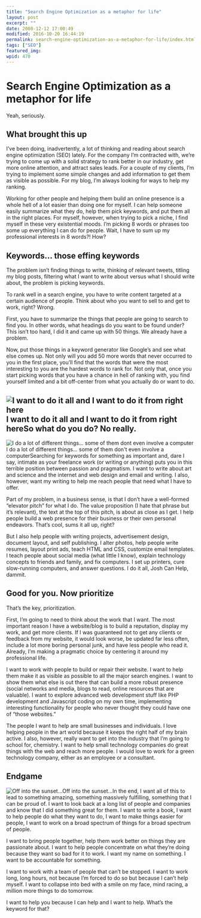 ```yaml
---
title: "Search Engine Optimization as a metaphor for life"
layout: post
excerpt: ""
date: 2008-12-12 17:00:49
modified: 2016-10-20 16:44:19
permalink: search-engine-optimization-as-a-metaphor-for-life/index.html
tags: ["SEO"]
featured_img:
wpid: 470
---
```


# Search Engine Optimization as a metaphor for life

Yeah, seriously.

What brought this up
--------------------

I’ve been doing, inadvertently, a lot of thinking and reading about search engine optimization (SEO) lately. For the company I’m contracted with, we’re trying to come up with a solid strategy to rank better in our industry, get more online attention, and attract sales leads. For a couple of my clients, I’m trying to implement some simple changes and add information to get them as visible as possible. For my blog, I’m always looking for ways to help my ranking.

Working for other people and helping them build an online presence is a whole hell of a lot easier than doing one for myself. I can help someone easily summarize what they do, help them pick keywords, and put them all in the right places. For myself, however, when trying to pick a niche, I find myself in these very existential moods. I’m picking 8 words or phrases too some up everything I can do for people. Wait, I have to sum up my professional interests in 8 words?! How?

Keywords… those effing keywords
-------------------------------

The problem isn’t finding things to write, thinking of relevant tweets, titling my blog posts, filtering what I want to write about versus what I should write about, the problem is picking keywords.

To rank well in a search engine, you have to write content targeted at a certain audience of people. Think about who you want to sell to and get to work, right? Wrong.

First, you have to summarize the things that people are going to search to find you. In other words, what headings do you want to be found under? This isn’t too hard, I did it and came up with 50 things. We already have a problem.

Now, put those things in a keyword generator like Google’s and see what else comes up. Not only will you add 50 more words that never occurred to you in the first place, you’ll find that the words that were the most interesting to you are the hardest words to rank for. Not only that, once you start picking words that you have a chance in hell of ranking with, you find yourself limited and a bit off-center from what you actually do or want to do.

![I want to do it all and I want to do it from right here](http://farm4.static.flickr.com/3011/2669604365_96f3ec906f.jpg "Typing away at Cream in San Diego")I want to do it all and I want to do it from right hereSo what do you do? No really.
-----------------------------

![I do a lot of different things... some of them dont even involve a computer](http://farm4.static.flickr.com/3033/2726639620_873a94f245.jpg "Graffiti writing at Art and Craftman Supply with Pose2 ")I do a lot of different things... some of them don't even involve a computerSearching for keywords for something as important and, dare I say, intimate as your freelance work (or writing or anything) puts you in this terrible position between passion and pragmatism. I want to write about art and science and the internet and web design and email and writing. I also, however, want my writing to help me reach people that need what I have to offer.

Part of my problem, in a business sense, is that I don’t have a well-formed “elevator pitch” for what I do. The value proposition (I hate that phrase but it’s relevant), the text at the top of this pitch, is about as close as I get. I help people build a web presence for their business or their own personal endeavors. That’s cool, sums it all up, right?

But I also help people with writing projects, advertisement design, document layout, and self publishing. I alter photos, help people write resumes, layout print ads, teach HTML and CSS, customize email templates. I teach people about social media (what little I know), explain technology concepts to friends and family, and fix computers. I set up printers, cure slow-running computers, and answer questions. I do it all, Josh Can Help, dammit.

Good for you. Now prioritize
----------------------------

That’s the key, prioritization.

First, I’m going to need to think about the work that I want. The most important reason I have a website/blog is to build a reputation, display my work, and get more clients. If I was guaranteed not to get any clients or feedback from my website, it would look worse, be updated far less often, include a lot more boring personal junk, and have less people who read it. Already, I’m making a pragmatic choice by centering it around my professional life.

I want to work with people to build or repair their website. I want to help them make it as visible as possible to all the major search engines. I want to show them what else is out there that can build a more robust presence (social networks and media, blogs to read, online resources that are valuable). I want to explore advanced web development stuff like PHP development and Javascript coding on my own time, implementing interesting functionality for people who never thought they could have one of “those websites.”

The people I want to help are small businesses and individuals. I love helping people in the art world because it keeps the right half of my brain active. I also, however, really want to get into the industry that I’m going to school for, chemistry. I want to help small technology companies do great things with the web and reach more people. I would love to work for a green technology company, either as an employee or a consultant.

Endgame
-------

![Off into the sunset...](http://farm4.static.flickr.com/3257/3095408247_0554505932.jpg "San Diego sunset in North Park, San Diego, CA")Off into the sunset...In the end, I want all of this to lead to something amazing, something massively fulfilling, something that I can be proud of. I want to look back at a long list of people and companies and know that I did something great for them. I want to write a book, I want to help people do what they want to do, I want to make things easier for people, I want to work on a broad spectrum of things for a broad spectrum of people.

I want to bring people together, help them work better on things they are passionate about. I want to help people concentrate on what they’re doing because they want so bad for it to work. I want my name on something. I want to be accountable for something.

I want to work with a team of people that can’t be stopped. I want to work long, long hours, not because I’m forced to do so but because I can’t help myself. I want to collapse into bed with a smile on my face, mind racing, a million more things to do tomorrow.

I want to help you because I can help and I want to help. What’s the keyword for that?
